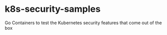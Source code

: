 # k8s-security-samples
Go Containers to test the Kubernetes security features that come out of the box
